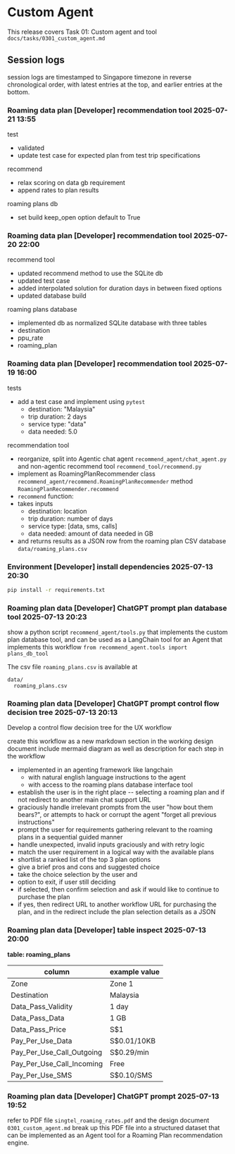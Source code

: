# Custom Agent
This release covers Task 01: Custom agent and tool `docs/tasks/0301_custom_agent.md`

## Session logs

session logs are timestamped to Singapore timezone in reverse chronological order, with latest entries at the top, and earlier entries at the bottom.

### Roaming data plan [Developer] recommendation tool 2025-07-21 13:55

test
 - validated
 - update test case for expected plan from test trip specifications

recommend
 - relax scoring on data gb requirement
 - append rates to plan results

roaming plans db
 - set build keep_open option default to True


### Roaming data plan [Developer] recommendation tool 2025-07-20 22:00

recommend tool
 - updated recommend method to use the SQLite db
 - updated test case
 - added interpolated solution for duration days in between fixed options
 - updated database build

roaming plans database
 - implemented db as normalized SQLite database with three tables
  - destination
  - ppu_rate
  - roaming_plan

### Roaming data plan [Developer] recommendation tool 2025-07-19 16:00
tests
- add a test case and implement using `pytest`
    - destination: "Malaysia" 
    - trip duration: 2 days
    - service type: "data"
    - data needed: 5.0

recommendation tool
 - reorganize, split into Agentic chat agent `recommend_agent/chat_agent.py` and non-agentic recommend tool `recommend_tool/recommend.py`
 - implement as RoamingPlanRecommender class `recommend_agent/recommend.RoamingPlanRecommender` method `RoamingPlanRecommender.recommend`
 - `recommend` function:
  - takes inputs
    - destination: location 
    - trip duration: number of days
    - service type: [data, sms, calls]
    - data needed: amount of data needed in GB
  - and returns results as a JSON row from the roaming plan CSV database `data/roaming_plans.csv`




### Environment [Developer] install dependencies 2025-07-13 20:30

```bash
pip install -r requirements.txt
```

### Roaming plan data [Developer] ChatGPT prompt plan database tool 2025-07-13 20:23

show a python script `recommend_agent/tools.py` that implements the custom plan database tool, and can be used as a LangChain tool for an Agent that implements this workflow `from recommend_agent.tools import plans_db_tool`

The csv file `roaming_plans.csv` is available at 

```
data/
  roaming_plans.csv
```

### Roaming plan data [Developer] ChatGPT prompt control flow decision tree 2025-07-13 20:13

Develop a control flow decision tree for the UX workflow

create this workflow as a new markdown section in the working design document
include mermaid diagram as well as description for each step in the workflow

 - implemented in an agenting framework like langchain
    - with natural english language instructions to the agent
    - with access to the roaming plans database interface tool
 - establish the user is in the right place -- selecting a roaming plan and if not redirect to another main chat support URL
 - graciously handle irrelevant prompts from the user "how bout them bears?", or attempts to hack or corrupt the agent "forget all previous instructions"
 - prompt the user for requirements gathering relevant to the roaming plans in a sequential guided manner
 - handle unexpected, invalid inputs graciously and with retry logic
 - match the user requirement in a logical way with the available plans
 - shortlist a ranked list of the top 3 plan options
 - give a brief pros and cons and suggested choice
 - take the choice selection by the user and
 - option to exit, if user still deciding
 - if selected, then confirm selection and ask if would like to continue to purchase the plan
 - if yes, then redirect URL to another workflow URL for purchasing the plan, and in the redirect include the plan selection details as a JSON

### Roaming plan data [Developer] table inspect 2025-07-13 20:00

__table: roaming_plans__

| column | example value |
| - | - |
| Zone | Zone 1 |
| Destination | Malaysia |
| Data_Pass_Validity | 1 day |
| Data_Pass_Data | 1 GB |
| Data_Pass_Price | S$1 |
| Pay_Per_Use_Data | S$0.01/10KB |
| Pay_Per_Use_Call_Outgoing | S$0.29/min |
| Pay_Per_Use_Call_Incoming | Free |
| Pay_Per_Use_SMS | S$0.10/SMS |

### Roaming plan data [Developer] ChatGPT prompt 2025-07-13 19:52

refer to PDF file `singtel_roaming_rates.pdf` and the design document `0301_custom_agent.md`
break up this PDF file into a structured dataset that can be implemented as an Agent tool for a Roaming Plan recommendation engine.


